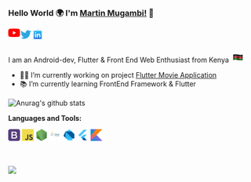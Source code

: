  ### Hello World 🌍 I'm [Martin Mugambi!](https://www.linkedin.com/in/martin-mwenda-46a328184/) 👋

<a href="https://www.youtube.com/channel/UCKApknp938ukpoQCp6JE-HA">
  <img align="left" alt="MartinMugambi | YouTube" width="24px" src="/assets/youtube.svg"/>
</a>
<a href="https://twitter.com/marto_dev">
  <img align="left" alt="MartinMugambi  | Twitter" width="24px" src="/assets/twitter.svg"/>
</a>
<a href="https://www.linkedin.com/in/martin-mwenda-46a328184/">
  <img align="left" alt="MartinMugambi" width="24px" src="/assets/icons8-linkedin-512.png"/>
</a>

<br />
<br />

I am an Android-dev, Flutter & Front End Web Enthusiast from Kenya <img width="21px" src="/assets/icons8-kenya-48.png" style="margin-left:4px"/>

- 👨‍💻 I’m currently working on project [Flutter Movie Application]()
- 📚 I’m currently learning FrontEnd Framework & Flutter

<img align="center" src="https://github-readme-stats.vercel.app/api?username=MartinMugambi&show_icons=true&include_all_commits=true&theme=algolia" alt="Anurag's github stats"/>
<br/>

**Languages and Tools:**

<code><img height="24px" src="https://raw.githubusercontent.com/github/explore/80688e429a7d4ef2fca1e82350fe8e3517d3494d/topics/bootstrap/bootstrap.png"></code>
<code><img height="24px" src="https://raw.githubusercontent.com/github/explore/80688e429a7d4ef2fca1e82350fe8e3517d3494d/topics/javascript/javascript.png"></code>
<code><img height="24px" src="https://raw.githubusercontent.com/github/explore/80688e429a7d4ef2fca1e82350fe8e3517d3494d/topics/nodejs/nodejs.png"></code>
<code><img height="24px" src="https://raw.githubusercontent.com/github/explore/80688e429a7d4ef2fca1e82350fe8e3517d3494d/topics/java/java.png"></code>
<code><img height="24px" src="https://raw.githubusercontent.com/github/explore/80688e429a7d4ef2fca1e82350fe8e3517d3494d/topics/dart/dart.png"></code>
<code><img height="24px" src="https://raw.githubusercontent.com/github/explore/80688e429a7d4ef2fca1e82350fe8e3517d3494d/topics/flutter/flutter.png"></code>
<code><img height="24px" src="https://raw.githubusercontent.com/github/explore/80688e429a7d4ef2fca1e82350fe8e3517d3494d/topics/kotlin/kotlin.png"></code>

<br/>

<br/>

<img align="left" src="https://github-readme-stats.vercel.app/api/top-langs/?username=MartinMugambi&layout=compact&theme=algolia"/>
